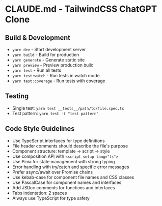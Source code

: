 # CLAUDE.md - TailwindCSS ChatGPT Clone

## Build & Development
- `yarn dev` - Start development server
- `yarn build` - Build for production
- `yarn generate` - Generate static site
- `yarn preview` - Preview production build
- `yarn test` - Run all tests
- `yarn test:watch` - Run tests in watch mode
- `yarn test:coverage` - Run tests with coverage

## Testing
- Single test: `yarn test __tests__/path/to/file.spec.ts`
- Test pattern: `yarn test -t "test pattern"`

## Code Style Guidelines
- Use TypeScript interfaces for type definitions
- File header comments should describe the file's purpose
- Component structure: template → script → style
- Use composition API with `<script setup lang="ts">`
- Use Pinia for state management with strong typing
- Error handling with try/catch and specific error messages
- Prefer async/await over Promise chains
- Use kebab-case for component file names and CSS classes
- Use PascalCase for component names and interfaces
- Add JSDoc comments for functions and interfaces
- Tabs indentation: 2 spaces
- Always use TypeScript for type safety